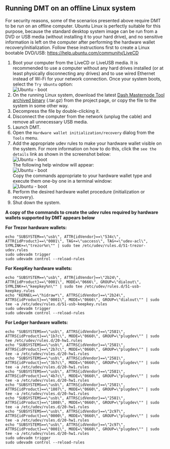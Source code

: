 ## Running DMT on an offline Linux system
For security reasons, some of the scenarios presented above require DMT to be run on an offline computer. Ubuntu Linux is perfectly suitable for this purpose, because the standard desktop system image can be run from a DVD or USB media (without installing it to your hard drive), and no sensitive information is left on the computer after performing the hardware wallet recovery/initialization. Follow these instructions first to create a Linux bootable DVD/USB: https://help.ubuntu.com/community/LiveCD

1. Boot your computer from the LiveCD or LiveUSB media. It is recommended to use a computer without any hard drives installed (or at least physically disconnecting any drives) and to use wired Ethernet instead of Wi-Fi for your network connection.
  Once your system boots, select the `Try Ubuntu` option:  
  ![Ubuntu - boot](img/hwri/ubuntu-live-cd-boot.png)
2. On the running Linux system, download the latest [Dash Masternode Tool archived binary](https://github.com/absolute-community/absolute-masternode-tool/releases) (.tar.gz) from the project page, or copy the file to the system in some other way.
3. Decompress the file by double-clicking it.
4. Disconnect the computer from the network (unplug the cable) and remove all unnecessary USB media.
5. Launch DMT.
6. Open the `Hardware wallet initialization/recovery` dialog from the `Tools` menu.
7. Add the appropriate udev rules to make your hardware wallet visible on the system. For more information on how to do this, click the `see the details` link as shown in the screenshot below:  
  ![Ubuntu - boot](img/hwri/ubuntu-live-cd-udev.png)  
  The following help window will appear:  
  ![Ubuntu - boot](img/hwri/ubuntu-live-cd-udev-help.png)  
  Copy the commands appropriate to your hardware wallet type and execute them one-by one in a terminal window:  
  ![Ubuntu - boot](img/hwri/ubuntu-live-cd-udev-exec.png)
8. Perform the desired hardware wallet procedure (initialization or recovery).
9. Shut down the system.

**A copy of the commands to create the udev rules required by hardware wallets supported by DMT appears below**

**For Trezor hardware wallets:**
```
echo "SUBSYSTEM==\"usb\", ATTR{idVendor}==\"534c\", ATTR{idProduct}==\"0001\", TAG+=\"uaccess\", TAG+=\"udev-acl\", SYMLINK+=\"trezor%n\"" | sudo tee /etc/udev/rules.d/51-trezor-udev.rules
sudo udevadm trigger
sudo udevadm control --reload-rules
```

**For KeepKey hardware wallets:**
```
echo "SUBSYSTEM==\"usb\", ATTR{idVendor}==\"2b24\", ATTR{idProduct}==\"0001\", MODE=\"0666\", GROUP=\"dialout\", SYMLINK+=\"keepkey%n\"" | sudo tee /etc/udev/rules.d/51-usb-keepkey.rules
echo "KERNEL==\"hidraw*\", ATTRS{idVendor}==\"2b24\", ATTRS{idProduct}==\"0001\", MODE=\"0666\", GROUP=\"dialout\"" | sudo tee -a /etc/udev/rules.d/51-usb-keepkey.rules
sudo udevadm trigger
sudo udevadm control --reload-rules
```

**For Ledger hardware wallets:**
```
echo "SUBSYSTEMS==\"usb\", ATTRS{idVendor}==\"2581\", ATTRS{idProduct}==\"1b7c\", MODE=\"0660\", GROUP=\"plugdev\"" | sudo tee /etc/udev/rules.d/20-hw1.rules
echo "SUBSYSTEMS==\"usb\", ATTRS{idVendor}==\"2581\", ATTRS{idProduct}==\"2b7c\", MODE=\"0660\", GROUP=\"plugdev\"" | sudo tee -a /etc/udev/rules.d/20-hw1.rules
echo "SUBSYSTEMS==\"usb\", ATTRS{idVendor}==\"2581\", ATTRS{idProduct}==\"3b7c\", MODE=\"0660\", GROUP=\"plugdev\"" | sudo tee -a /etc/udev/rules.d/20-hw1.rules
echo "SUBSYSTEMS==\"usb\", ATTRS{idVendor}==\"2581\", ATTRS{idProduct}==\"4b7c\", MODE=\"0660\", GROUP=\"plugdev\"" | sudo tee -a /etc/udev/rules.d/20-hw1.rules
echo "SUBSYSTEMS==\"usb\", ATTRS{idVendor}==\"2581\", ATTRS{idProduct}==\"1807\", MODE=\"0660\", GROUP=\"plugdev\"" | sudo tee -a /etc/udev/rules.d/20-hw1.rules
echo "SUBSYSTEMS==\"usb\", ATTRS{idVendor}==\"2581\", ATTRS{idProduct}==\"1808\", MODE=\"0660\", GROUP=\"plugdev\"" | sudo tee -a /etc/udev/rules.d/20-hw1.rules
echo "SUBSYSTEMS==\"usb\", ATTRS{idVendor}==\"2c97\", ATTRS{idProduct}==\"0000\", MODE=\"0660\", GROUP=\"plugdev\"" | sudo tee -a /etc/udev/rules.d/20-hw1.rules
echo "SUBSYSTEMS==\"usb\", ATTRS{idVendor}==\"2c97\", ATTRS{idProduct}==\"0001\", MODE=\"0660\", GROUP=\"plugdev\"" | sudo tee -a /etc/udev/rules.d/20-hw1.rules
sudo udevadm trigger
sudo udevadm control --reload-rules
```
